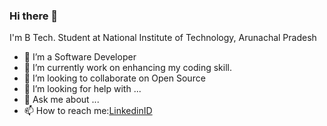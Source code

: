 ### Hi there 👋
I'm B Tech. Student at National Institute of Technology, Arunachal Pradesh
- 🔭 I’m  a Software Developer
- 🌱 I’m currently work on enhancing my coding skill.
- 👯 I’m looking to collaborate on Open Source
- 🤔 I’m looking for help with ...
- 💬 Ask me about ...
- 📫 How to reach me:<a href="https://www.linkedin.com/in/amit-yadav-08810618b/">LinkedinID</a>

